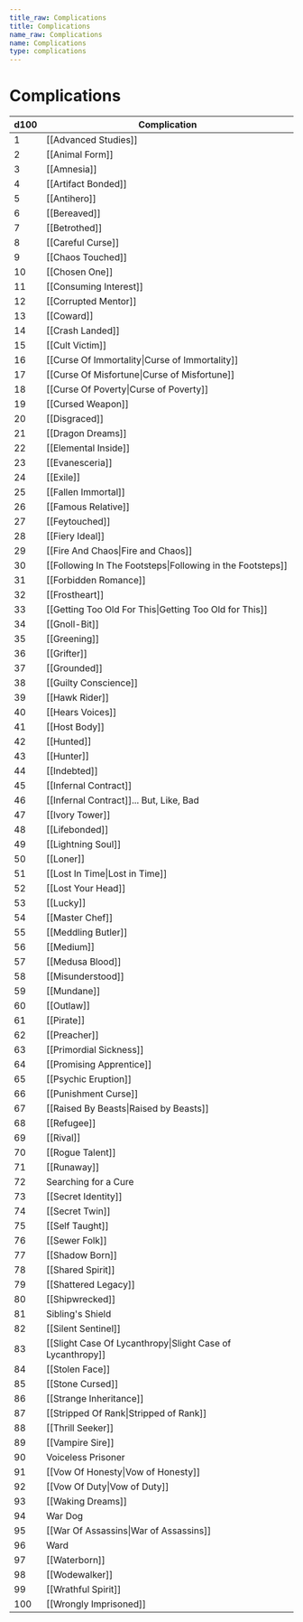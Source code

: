 ```yaml
---
title_raw: Complications
title: Complications
name_raw: Complications
name: Complications
type: complications
---
```


# Complications

| d100 | Complication                                               |
| ---- | ---------------------------------------------------------- |
| 1    | [[Advanced Studies]]                                       |
| 2    | [[Animal Form]]                                            |
| 3    | [[Amnesia]]                                                |
| 4    | [[Artifact Bonded]]                                        |
| 5    | [[Antihero]]                                               |
| 6    | [[Bereaved]]                                               |
| 7    | [[Betrothed]]                                              |
| 8    | [[Careful Curse]]                                          |
| 9    | [[Chaos Touched]]                                          |
| 10   | [[Chosen One]]                                             |
| 11   | [[Consuming Interest]]                                     |
| 12   | [[Corrupted Mentor]]                                       |
| 13   | [[Coward]]                                                 |
| 14   | [[Crash Landed]]                                           |
| 15   | [[Cult Victim]]                                            |
| 16   | [[Curse Of Immortality\|Curse of Immortality]]             |
| 17   | [[Curse Of Misfortune\|Curse of Misfortune]]               |
| 18   | [[Curse Of Poverty\|Curse of Poverty]]                     |
| 19   | [[Cursed Weapon]]                                          |
| 20   | [[Disgraced]]                                              |
| 21   | [[Dragon Dreams]]                                          |
| 22   | [[Elemental Inside]]                                       |
| 23   | [[Evanesceria]]                                            |
| 24   | [[Exile]]                                                  |
| 25   | [[Fallen Immortal]]                                        |
| 26   | [[Famous Relative]]                                        |
| 27   | [[Feytouched]]                                             |
| 28   | [[Fiery Ideal]]                                            |
| 29   | [[Fire And Chaos\|Fire and Chaos]]                         |
| 30   | [[Following In The Footsteps\|Following in the Footsteps]] |
| 31   | [[Forbidden Romance]]                                      |
| 32   | [[Frostheart]]                                             |
| 33   | [[Getting Too Old For This\|Getting Too Old for This]]     |
| 34   | [[Gnoll-Bit]]                                              |
| 35   | [[Greening]]                                               |
| 36   | [[Grifter]]                                                |
| 37   | [[Grounded]]                                               |
| 38   | [[Guilty Conscience]]                                      |
| 39   | [[Hawk Rider]]                                             |
| 40   | [[Hears Voices]]                                           |
| 41   | [[Host Body]]                                              |
| 42   | [[Hunted]]                                                 |
| 43   | [[Hunter]]                                                 |
| 44   | [[Indebted]]                                               |
| 45   | [[Infernal Contract]]                                      |
| 46   | [[Infernal Contract]]... But, Like, Bad                    |
| 47   | [[Ivory Tower]]                                            |
| 48   | [[Lifebonded]]                                             |
| 49   | [[Lightning Soul]]                                         |
| 50   | [[Loner]]                                                  |
| 51   | [[Lost In Time\|Lost in Time]]                             |
| 52   | [[Lost Your Head]]                                         |
| 53   | [[Lucky]]                                                  |
| 54   | [[Master Chef]]                                            |
| 55   | [[Meddling Butler]]                                        |
| 56   | [[Medium]]                                                 |
| 57   | [[Medusa Blood]]                                           |
| 58   | [[Misunderstood]]                                          |
| 59   | [[Mundane]]                                                |
| 60   | [[Outlaw]]                                                 |
| 61   | [[Pirate]]                                                 |
| 62   | [[Preacher]]                                               |
| 63   | [[Primordial Sickness]]                                    |
| 64   | [[Promising Apprentice]]                                   |
| 65   | [[Psychic Eruption]]                                       |
| 66   | [[Punishment Curse]]                                       |
| 67   | [[Raised By Beasts\|Raised by Beasts]]                     |
| 68   | [[Refugee]]                                                |
| 69   | [[Rival]]                                                  |
| 70   | [[Rogue Talent]]                                           |
| 71   | [[Runaway]]                                                |
| 72   | Searching for a Cure                                       |
| 73   | [[Secret Identity]]                                        |
| 74   | [[Secret Twin]]                                            |
| 75   | [[Self Taught]]                                            |
| 76   | [[Sewer Folk]]                                             |
| 77   | [[Shadow Born]]                                            |
| 78   | [[Shared Spirit]]                                          |
| 79   | [[Shattered Legacy]]                                       |
| 80   | [[Shipwrecked]]                                            |
| 81   | Sibling's Shield                                           |
| 82   | [[Silent Sentinel]]                                        |
| 83   | [[Slight Case Of Lycanthropy\|Slight Case of Lycanthropy]] |
| 84   | [[Stolen Face]]                                            |
| 85   | [[Stone Cursed]]                                           |
| 86   | [[Strange Inheritance]]                                    |
| 87   | [[Stripped Of Rank\|Stripped of Rank]]                     |
| 88   | [[Thrill Seeker]]                                          |
| 89   | [[Vampire Sire]]                                           |
| 90   | Voiceless Prisoner                                         |
| 91   | [[Vow Of Honesty\|Vow of Honesty]]                         |
| 92   | [[Vow Of Duty\|Vow of Duty]]                               |
| 93   | [[Waking Dreams]]                                          |
| 94   | War Dog                                                    |
| 95   | [[War Of Assassins\|War of Assassins]]                     |
| 96   | Ward                                                       |
| 97   | [[Waterborn]]                                              |
| 98   | [[Wodewalker]]                                             |
| 99   | [[Wrathful Spirit]]                                        |
| 100  | [[Wrongly Imprisoned]]                                     |
